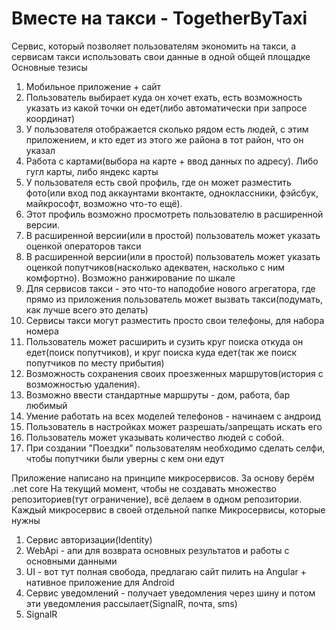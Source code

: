 # Вместе на такси - TogetherByTaxi
Сервис, который позволяет пользователям экономить на такси, а сервисам такси использовать свои данные в одной общей площадке
Основные тезисы
1) Мобильное приложение + сайт
2) Пользователь выбирает куда он хочет ехать, есть возможность указать из какой точки он едет(либо автоматически при запросе координат)
3) У пользователя отображается сколько рядом есть людей, с этим приложением, и кто едет из этого же района в тот район, что он указал
4) Работа с картами(выбора на карте + ввод данных по адресу). Либо гугл карты, либо яндекс карты
5) У пользователя есть свой профиль, где он может разместить фото(или вход под аккаунтами вконтакте, одноклассники, фэйсбук, майкрософт, возможно что-то ещё).
6) Этот профиль возможно просмотреть пользователю в расширенной версии.
7) В расширенной версии(или в простой) пользователь может указать оценкой операторов такси
8) В расширенной версии(или в простой) пользователь может указать оценкой попутчиков(насколько адекватен, насколько с ним комфортно). Возможно ранжирование по шкале
9) Для сервисов такси - это что-то наподобие нового агрегатора, где прямо из приложения пользователь может вызвать такси(подумать, как лучше всего это делать)
10) Сервисы такси могут разместить просто свои телефоны, для набора номера
11) Пользователь может расширить и сузить круг поиска откуда он едет(поиск попутчиков), и круг поиска куда едет(так же поиск попутчиков по месту прибытия)
12) Возможность сохранения своих проезженных маршрутов(история с возможностью удаления).
13) Возможно ввести стандартные маршруты - дом, работа, бар любимый
14) Умение работать на всех моделей телефонов - начинаем с андроид
15) Пользователь в настройках может разрешать/запрещать искать его
16) Пользователь может указывать количество людей с собой.
17) При создании  "Поездки" пользователям необходимо сделать селфи, чтобы попутчики были уверны с кем они едут

Приложение написано на принципе микросервисов. За основу берём .net core
На текущий момент, чтобы не создавать множество репозиториев(тут ограничение), всё делаем в одном репозитории. Каждый микросервис в своей отдельной папке
Микросервисы, которые нужны
1) Сервис авторизации(Identity)
2) WebApi - апи для возврата основных результатов и работы с основными данными
3) UI - вот тут полная свобода, предлагаю сайт пилить на Angular + нативное приложение для Android
4) Сервис уведомлений - получает уведомления через шину и потом эти уведомления рассылает(SignalR, почта, sms)
5) SignalR

